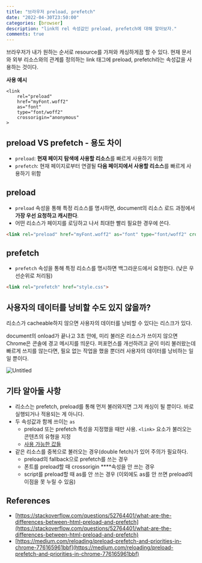 ```yaml
---
title: "브라우저 preload, prefetch"
date: "2022-04-30T23:50:00"
categories: [browser]
description: "link의 rel 속성값인 preload, prefetch에 대해 알아보자."
comments: true
---
```


브라우저가 내가 원하는 순서로 resource를 가져와 캐싱하게끔 할 수 있다. 현재 문서와 외부 리소스와의 관계를 정의하는 link 태그에 preload, prefetch라는 속성값을 사용하는 것이다.

**사용 예시**

```tsx
<link 
	rel="preload" 
	href="myFont.woff2" 
	as="font" 
	type="font/woff2" 
	crossorigin="anonymous"
>
```

## preload VS prefetch - 용도 차이

- `preload`: **현재 페이지** **탐색에 사용할 리소스**를 빠르게 사용하기 위함
- `prefetch`: 현재 페이지로부터 연결될 **다음 페이지에서 사용할 리소스**를 빠르게 사용하기 위함

## preload

- `preload` 속성을 통해 특정 리소스를 명시하면, document의 리소스 로드 과정에서 **가장 우선 요청하고 캐시한다**.
- 어떤 리소스가 페이지를 로딩하고 나서 최대한 빨리 필요한 경우에 쓴다.

```html
<link rel="preload" href="myFont.woff2" as="font" type="font/woff2" crossorigin="anonymous">
```

## prefetch

- `prefetch` 속성을 통해 특정 리소스를 명시하면 백그라운드에서 요청한다. (낮은 우선순위로 처리됨)

```html
<link rel="prefetch" href="style.css">
```

 

## 사용자의 데이터를 낭비할 수도 있지 않을까?

리소스가 cacheable하지 않으면 사용자의 데이터를 낭비할 수 있다는 리스크가 있다.

document의 onload가 끝나고 3초 안에, 미리 불러온 리소스가 쓰이지 않으면 Chrome은 콘솔에 경고 메시지를 띄운다. 퍼포먼스를 개선하려고 굳이 미리 불러왔는데 빠르게 쓰지를 않는다면, 필요 없는 작업을 했을 뿐더러 사용자의 데이터를 낭비하는 일일 뿐이다.

![Untitled](https://s3-us-west-2.amazonaws.com/secure.notion-static.com/2b2c2b79-5b57-440c-a35d-962fff7ad662/Untitled.png)

## 기타 알아둘 사항

- 리소스는 prefetch, preload를 통해 먼저 불러와지면 그저 캐싱이 될 뿐이다. 바로 실행되거나 적용되는 게 아니다.
- 두 속성값과 함께 쓰이는 `as`
    - preload 또는 prefetch 특성을 지정했을 때만 사용. `<link>` 요소가 불러오는 콘텐츠의 유형을 지정
    - [사용 가능한 값들](https://developer.mozilla.org/ko/docs/Web/HTML/Element/link#attr-as)
- 같은 리소스를 중복으로 불러오는 경우(double fetch)가 있어 주의가 필요하다.
    - preload의 fallback으로 prefetch를 쓰는 경우
    - 폰트를 preload할 때 crossorigin ****속성을 안 쓰는 경우
    - script를 preload할 때 as를 안 쓰는 경우 (이외에도 as를 안 쓰면 preload의 이점을 못 누릴 수 있음)
    

## References

- [https://stackoverflow.com/questions/52764401/what-are-the-differences-between-html-preload-and-prefetch](https://stackoverflow.com/questions/52764401/what-are-the-differences-between-html-preload-and-prefetch)
- [https://medium.com/reloading/preload-prefetch-and-priorities-in-chrome-776165961bbf](https://medium.com/reloading/preload-prefetch-and-priorities-in-chrome-776165961bbf)